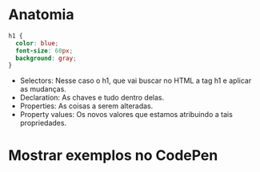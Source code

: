 # Anatomia

```css
h1 {
  color: blue;
  font-size: 60px;
  background: gray;
}
```

* Selectors: Nesse caso o h1, que vai buscar no HTML a tag h1 e aplicar as mudanças.
* Declaration: As chaves e tudo dentro delas.
* Properties: As coisas a serem alteradas.
* Property values: Os novos valores que estamos atribuindo a tais propriedades.

# Mostrar exemplos no CodePen